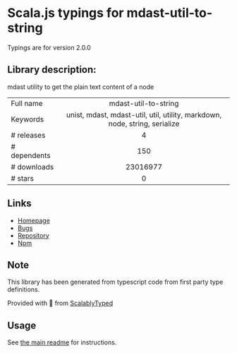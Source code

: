 
# Scala.js typings for mdast-util-to-string

Typings are for version 2.0.0

## Library description:
mdast utility to get the plain text content of a node

|                    |                 |
| ------------------ | :-------------: |
| Full name          | mdast-util-to-string |
| Keywords           | unist, mdast, mdast-util, util, utility, markdown, node, string, serialize |
| # releases         | 4 |
| # dependents       | 150 |
| # downloads        | 23016977 |
| # stars            | 0 |

## Links
- [Homepage](https://github.com/syntax-tree/mdast-util-to-string#readme)
- [Bugs](https://github.com/syntax-tree/mdast-util-to-string/issues)
- [Repository](https://github.com/syntax-tree/mdast-util-to-string)
- [Npm](https://www.npmjs.com/package/mdast-util-to-string)
    


## Note
This library has been generated from typescript code from first party type definitions.

Provided with :purple_heart: from [ScalablyTyped](https://github.com/oyvindberg/ScalablyTyped)

## Usage
See [the main readme](../../readme.md) for instructions.


